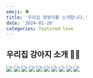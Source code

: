 ```yaml
---
emoji: 🐕
title: '우리집 멍멍이를 소개합니다.'
date: '2024-01-26'
categories: featured-love
---
```


## 우리집 강아지 소개 🐶🐾

![](jb_1.jpg)
![](jb_2.jpg)
![](jb_3.jpg)
![](jb_4.jpg)
![](jb_5.jpg)
![](jb_6.jpg)
![](jb_7.jpg)
![](jb_8.jpg)
![](jb_9.jpg)
![](jb_10.jpg)


```toc
```